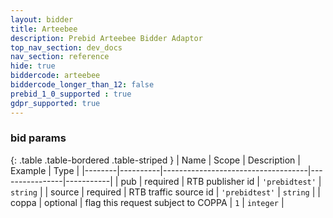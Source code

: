 ```yaml
---
layout: bidder
title: Arteebee
description: Prebid Arteebee Bidder Adaptor
top_nav_section: dev_docs
nav_section: reference
hide: true
biddercode: arteebee
biddercode_longer_than_12: false
prebid_1_0_supported : true
gdpr_supported: true
---
```


### bid params

{: .table .table-bordered .table-striped }
| Name   | Scope    | Description                        | Example        | Type      |
|--------|----------|------------------------------------|----------------|-----------|
| pub    | required | RTB publisher id                   | `'prebidtest'` | `string`  |
| source | required | RTB traffic source id              | `'prebidtest'` | `string`  |
| coppa  | optional | flag this request subject to COPPA | `1`            | `integer` |
